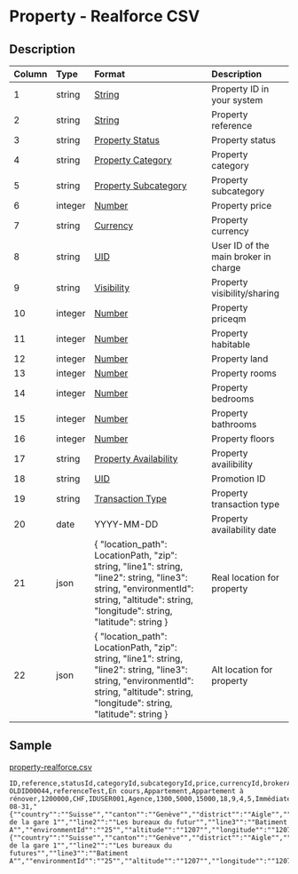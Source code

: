# Property - Realforce CSV

## Description

| Column | Type | Format | Description |
| :--- | :--- | :--- | :--- |
| 1 | string | [String](https://en.wikipedia.org/wiki/String_(computer_science)) | Property ID in your system |
| 2 | string | [String](https://en.wikipedia.org/wiki/String_(computer_science)) | Property reference |
| 3 | string | [Property Status](../values/property_status_id.md) | Property status |
| 4 | string | [Property Category](../values/property_category_id.md) | Property category |
| 5 | string | [Property Subcategory](../values/property_subcategory_id.md) | Property subcategory |
| 6 | integer | [Number](https://en.wikipedia.org/wiki/Integer) | Property price |
| 7 | string | [Currency](../values/currency_id.md) | Property currency |
| 8 | string | [UID](https://en.wikipedia.org/wiki/Unique_identifier) | User ID of the main broker in charge |
| 9 | string | [Visibility](../values/visibility_id.md) | Property visibility/sharing |
| 10 | integer | [Number](https://en.wikipedia.org/wiki/Integer) | Property priceqm |
| 11 | integer | [Number](https://en.wikipedia.org/wiki/Integer) | Property habitable |
| 12 | integer | [Number](https://en.wikipedia.org/wiki/Integer) | Property land |
| 13 | integer | [Number](https://en.wikipedia.org/wiki/Integer) | Property rooms |
| 14 | integer | [Number](https://en.wikipedia.org/wiki/Integer) | Property bedrooms |
| 15 | integer | [Number](https://en.wikipedia.org/wiki/Integer) | Property bathrooms |
| 16 | integer | [Number](https://en.wikipedia.org/wiki/Integer) | Property floors |
| 17 | string | [Property Availability](../values/property_availability_id.md) | Property availibility |
| 18 | string | [UID](https://en.wikipedia.org/wiki/Unique_identifier) | Promotion ID |
| 19 | string | [Transaction Type](../values/transaction_type_id.md) | Property transaction type |
| 20 | date | YYYY-MM-DD | Property availability date |
| 21 | json | { "location_path": LocationPath, "zip": string, "line1": string, "line2": string, "line3": string, "environmentId": string, "altitude": string, "longitude": string, "latitude": string } | Real location for property |
| 22 | json | { "location_path": LocationPath, "zip": string, "line1": string, "line2": string, "line3": string, "environmentId": string, "altitude": string, "longitude": string, "latitude": string } | Alt location for property |

## Sample

[property-realforce.csv](../samples/property-realforce.csv)
```
ID,reference,statusId,categoryId,subcategoryId,price,currencyId,brokerAccountId,visibilityId,priceSqm,habitable,land,rooms,bedrooms,bathrooms,floors,availabilityId,promotionId,transactionTypeId,availabilityDate,realLocation,altLocation
OLDID00044,referenceTest,En cours,Appartement,Appartement à rénover,1200000,CHF,IDUSER001,Agence,1300,5000,15000,18,9,4,5,Immédiatement,2673,Vente,2022-08-31,"{""country"":""Suisse"",""canton"":""Genève"",""district"":""Aigle"",""zone"":""Genève"",""city"":""Genève"",""quarter"":""Champel"",""zip"":""1207"",""line1"":""Rue de la gare 1"",""line2"":""Les bureaux du futur"",""line3"":""Batiment A"",""environmentId"":""25"",""altitude"":""1207"",""longitude"":""1207"",""latitude"":""1207""}","{""country"":""Suisse"",""canton"":""Genève"",""district"":""Aigle"",""zone"":""Genève"",""city"":""Genève"",""quarter"":""Champel"",""zip"":""1207"",""line1"":""Rue de la gare 1"",""line2"":""Les bureaux du futures"",""line3"":""Batiment A"",""environmentId"":""25"",""altitude"":""1207"",""longitude"":""1207"",""latitude"":""1207""}"
```
